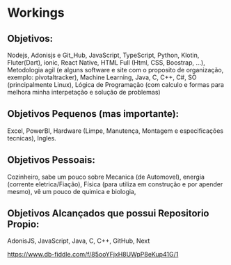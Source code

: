 # Workings

## Objetivos: 
Nodejs, Adonisjs e Git_Hub, JavaScript, TypeScript, Python, Klotin, Fluter(Dart), ionic, React Native, HTML Full (Html, CSS, Boostrap, ...), Metodologia agil (e alguns software e site com o proposito de organização, exemplo: pivotaltracker), Machine Learning, Java, C, C++, C#, SO (principalmente Linux), Lógica de Programação (com calculo e formas para melhora minha interpetação e solução de problemas)

## Objetivos Pequenos (mas importante): 
Excel, PowerBI, Hardware (Limpe, Manutença, Montagem e especificações tecnicas), Ingles.

## Objetivos Pessoais:
Cozinheiro, sabe um pouco sobre Mecanica (de Automovel), energia (corrente eletrica/Fiação), Física (para utiliza em construção e por apender mesmo), vê um pouco de quimica e biologia, 

## Objetivos Alcançados que possui Repositorio Propio: 
AdonisJS, JavaScript, Java, C, C++, GitHub, Next

https://www.db-fiddle.com/f/85ooYFjxH8UWpP8eKup41G/1
